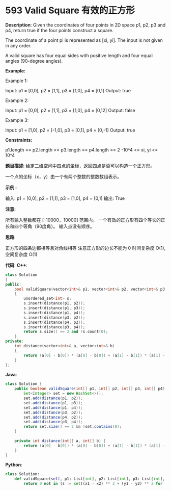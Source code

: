# 593 Valid Square 有效的正方形

__Description__:
Given the coordinates of four points in 2D space p1, p2, p3 and p4, return true if the four points construct a square.

The coordinate of a point pi is represented as [xi, yi]. The input is not given in any order.

A valid square has four equal sides with positive length and four equal angles (90-degree angles).

__Example:__

Example 1:

Input: p1 = [0,0], p2 = [1,1], p3 = [1,0], p4 = [0,1]
Output: true

Example 2:

Input: p1 = [0,0], p2 = [1,1], p3 = [1,0], p4 = [0,12]
Output: false

Example 3:

Input: p1 = [1,0], p2 = [-1,0], p3 = [0,1], p4 = [0,-1]
Output: true

__Constraints:__

p1.length == p2.length == p3.length == p4.length == 2
-10^4 <= xi, yi <= 10^4

__题目描述__:
给定二维空间中四点的坐标，返回四点是否可以构造一个正方形。

一个点的坐标（x，y）由一个有两个整数的整数数组表示。

__示例 :__

输入: p1 = [0,0], p2 = [1,1], p3 = [1,0], p4 = [0,1]
输出: True

__注意:__

所有输入整数都在 [-10000，10000] 范围内。
一个有效的正方形有四个等长的正长和四个等角（90度角）。
输入点没有顺序。

__思路__:

正方形的四条边都相等且对角线相等
注意正方形的边长不能为 0
时间复杂度 O(1), 空间复杂度 O(1)

__代码__:
__C++__:

```C++
class Solution 
{
public:
    bool validSquare(vector<int>& p1, vector<int>& p2, vector<int>& p3, vector<int>& p4) 
    {
        unordered_set<int> s;
        s.insert(distance(p1, p2));
        s.insert(distance(p1, p3));
        s.insert(distance(p1, p4));
        s.insert(distance(p3, p2));
        s.insert(distance(p4, p2));
        s.insert(distance(p3, p4));
        return s.size() == 2 and !s.count(0);
    }
private:
    int distance(vector<int>& a, vector<int>& b) 
    {
        return (a[0] - b[0]) * (a[0] - b[0]) + (a[1] - b[1]) * (a[1] - b[1]);
    }
};
```

__Java__:

```Java
class Solution {
    public boolean validSquare(int[] p1, int[] p2, int[] p3, int[] p4) {
        Set<Integer> set = new HashSet<>();
        set.add(distance(p1, p2));
        set.add(distance(p1, p3));
        set.add(distance(p1, p4));
        set.add(distance(p3, p2));
        set.add(distance(p4, p2));
        set.add(distance(p3, p4));
        return set.size() == 2 && !set.contains(0);
    }
    
    private int distance(int[] a, int[] b) {
        return (a[0] - b[0]) * (a[0] - b[0]) + (a[1] - b[1]) * (a[1] - b[1]);
    }
}
```

__Python__:

```Python
class Solution:
    def validSquare(self, p1: List[int], p2: List[int], p3: List[int], p4: List[int]) -> bool:
        return 0 not in (s := set((x1 - x2) ** 2 + (y1 - y2) ** 2 for (x1, y1), (x2, y2) in combinations([p1, p2, p3, p4], 2))) and len(s) == 2
```
